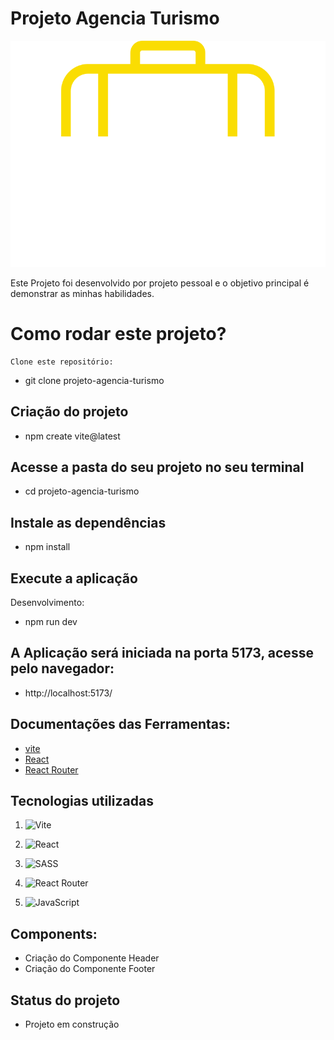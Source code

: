 # Projeto Agencia Turismo




![Logo](./src/components/img/logo.svg)

Este Projeto foi desenvolvido por projeto pessoal  e o objetivo principal é demonstrar as minhas habilidades.
# Como rodar este projeto?
    Clone este repositório: 
- git clone projeto-agencia-turismo

 ## Criação do projeto
 -   npm create vite@latest

 ## Acesse a pasta do seu projeto no seu terminal
 -   cd projeto-agencia-turismo

 ## Instale as dependências
 -   npm install

 ## Execute a aplicação
   Desenvolvimento:
   -  npm run dev  

## A Aplicação será iniciada na porta  5173, acesse pelo navegador:
  -   http://localhost:5173/      

## Documentações das Ferramentas:
- [vite](https://vitejs.dev/)
- [React](https://react.dev/)
- [React Router](https://reactrouter.com/en/main)

## Tecnologias utilizadas

1. ![Vite](https://img.shields.io/badge/vite-%23646CFF.svg?style=for-the-badge&logo=vite&logoColor=white)

1. ![React](https://img.shields.io/badge/react-%2320232a.svg?style=for-the-badge&logo=react&logoColor=%2361DAFB)

1. ![SASS](https://img.shields.io/badge/SASS-hotpink.svg?style=for-the-badge&logo=SASS&logoColor=white)

1. ![React Router](https://img.shields.io/badge/React_Router-CA4245?style=for-the-badge&logo=react-router&logoColor=white)

1. ![JavaScript](https://img.shields.io/badge/javascript-%23323330.svg?style=for-the-badge&logo=javascript&logoColor=%23F7DF1E)

## Components:

- Criação do Componente Header
- Criação do Componente Footer

## Status do projeto
- Projeto em construção


